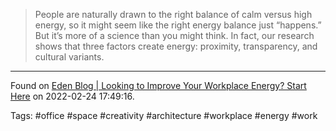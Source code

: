 > People are naturally drawn to the right balance of calm versus high energy, so it might seem like the right energy balance just “happens.” But it’s more of a science than you might think. In fact, our research shows that three factors create energy: proximity, transparency, and cultural variants.

---
Found on [Eden Blog | Looking to Improve Your Workplace Energy? Start Here](https://www.edenworkplace.com/blog/looking-to-improve-your-workplace-energy-start-here) on 2022-02-24 17:49:16.

Tags: #office #space #creativity #architecture #workplace #energy #work 